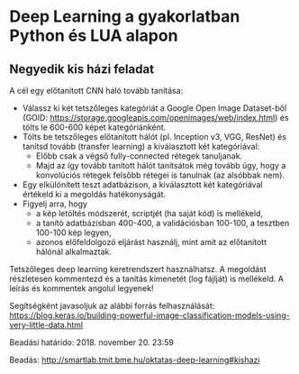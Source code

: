 # Deep Learning a gyakorlatban Python és LUA alapon
## Negyedik kis házi feladat

A cél egy előtanított CNN háló tovább tanítása:
* Válassz ki két tetszőleges kategóriát a Google Open Image Dataset-ből (GOID: https://storage.googleapis.com/openimages/web/index.html) és tölts le 600-600 képet kategóriánként.
* Tölts be tetszőleges előtanított hálót (pl. Inception v3, VGG, ResNet) és tanítsd tovább (transfer learning) a kiválasztott két kategóriával:
   * Előbb csak a végső fully-connected rétegek tanuljanak. 
   * Majd az így tovább tanított hálót tanítsátok még tovább úgy, hogy a konvolúciós rétegek felsőbb rétegei is tanulnak (az alsóbbak nem). 
* Egy elkülönített teszt adatbázison, a kiválasztott két kategóriával értékeld ki a megoldás hatékonyságát.
* Figyelj arra, hogy
   * a kép letöltés módszerét, scriptjét (ha saját kód) is mellékeld,
   * a tanító adatbázisban 400-400, a validációsban 100-100, a tesztben 100-100 kép legyen,
   * azonos előfeldolgozó eljárást használj, mint amit az előtanított hálónál alkalmaztak.

Tetszőleges deep learning keretrendszert használhatsz. A megoldást részletesen kommentezd és a tanítás kimenetét (log fájlját) is mellékeld. 
A leírás és kommentek angolul legyenek!

Segítségként javasoljuk az alábbi forrás felhasználását: https://blog.keras.io/building-powerful-image-classification-models-using-very-little-data.html

Beadási határido: 2018. november 20. 23:59

Beadás: http://smartlab.tmit.bme.hu/oktatas-deep-learning#kishazi 
